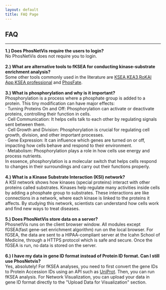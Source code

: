 ```yaml
---
layout: default
title: FAQ Page
---
```


FAQ
---
---
<b>1.) Does PhosNetVis require the users to login?</b>
<br>
No PhosNetVis does not require you to login.
<br>
<br>
<b>2.) What are alternative tools to fKSEA for conducting kinase-substrate enrichment analysis?</b>
<br>
Some other tools commonly used in the literature are <a href="https://casecpb.shinyapps.io/ksea/" target="_blank">KSEA</a>,<a href="https://maayanlab.cloud/kea3/" target="_blank">KEA3</a>,<a href="https://rokai.io/" target="_blank">RoKAI App</a>,<a href="https://github.com/CutillasLab/KSEA_professional" target="_blank">KSEA professional</a> and <a href="http://phosfate.com/profiler.html" target="_blank">PhosFate</a>.
<br>
<br>
<b>3.) What is phosphorylation and why is it important?</b>
<br>
Phosphorylation is a process where a phosphate group is added to a protein. This tiny modification can have major effects:<br>
·  	Turning Proteins On and Off: Phosphorylation can activate or deactivate proteins, controlling their function in cells.<br>
·  	Cell Communication: It helps cells talk to each other by regulating signals sent between them.<br>
·  	Cell Growth and Division: Phosphorylation is crucial for regulating cell growth, division, and other important processes.<br>
·  	Gene Expression: It can influence which genes are turned on or off, impacting how cells behave and respond to their environment.<br>
·  	Metabolism: Phosphorylation plays a role in how cells use energy and process nutrients.<br>
In essence, phosphorylation is a molecular switch that helps cells respond to changes in their surroundings and carry out their functions properly.
<br>
<br>
<b>4.) What is a Kinase Substrate Interaction (KSI) network?</b>
<br>
A KSI network shows how kinases (special proteins) interact with other proteins called substrates. Kinases help regulate many activities inside cells by adding a phosphate          group to substrates. These interactions are like connections in a network, where each kinase is linked to the proteins it affects. By studying this network, scientists can          understand how cells work and find new ways to treat diseases.
<br>
<br>
<b>5.) Does PhosNetVis store data on a server?</b>
<br>
PhosnetVis runs on the client browser window. All modules except fGSEA(fast gene-set enrichment algorithm) run on the local browser. For fGSEA, the data are sent to a HIPAA-compliant server at the Icahn School of Medicine, through a HTTPS protocol which is safe and secure. Once the fGSEA is run, no data is stored on the server.
<br>
<br>
<b>6.) I have my data in gene ID format instead of Protein ID format. Can I still use PhosNetvis?</b>
<br>
Yes, absolutely! For fKSEA analyses, you need to first convert the gene IDs to Protein Accession IDs using an API such as <a href="https://www.uniprot.org/id-mapping" target="_blank">UniProt</a>. Then, you can run fKSEA analysis. For Network Visualization, you can upload your data in gene ID format directly to the "Upload Data for Visualization" section.
<br>



